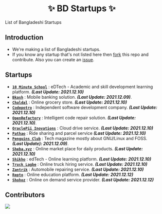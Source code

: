 <h1 align="center">
    ✨ BD Startups ✨
</h1>

List of Bangladeshi Startups

## Introduction
- We're making a list of Bangladeshi startups.
- If you know any startup that's not listed here then [fork](https://github.com/fazlerabbi37/b-startups/fork) this repo and contribute. Also you can create an [issue](https://github.com/fazlerabbi37/b-startups/issues).

## Startups
- [**`10 Minute School`**](https://10minuteschool.com) : eDTech - Academic and skill development learning platform. ***(Last Update: 2021.12.10)***
- [**`Bkash`**](https://www.bkash.com/) : Mobile banking solution. ***(Last Update: 2021.12.09)***.
- [**`Chaldal`**](https://chaldal.com) : Online grocery store. ***(Last Update: 2021.12.10)***
- [**`Codepotro`**](https://codepotro.com) : Independent software development company. ***(Last Update: 2021.12.10)***
- [**`OpenRefactory`**](https://www.openrefactory.com) : Intelligent code repair solution. ***(Last Update: 2021.12.10)***.
- [**`OraclePii Inovations`**](https://oraclepii.com) : Cloud drive service. ***(Last Update: 2021.12.10)***
- [**`Pathao`**](https://pathao.com/) : Ride sharing and parcel service ***(Last Update: 2021.12.10)***
- [**`Penguins Club`**](https://thepenguins.club/) : Tech magazine mostly about GNU/Linux and FOSS. ***(Last Update): 2021.12.09)***.
- [**`Sheba.xyz`**](https://www.sheba.xyz) : Online market place for daily products. ***(Last Update: 2021.12.10)***
- [**`Shikho`**](https://shikho.tech) : edTech - Online learning platform. ***(Last Update: 2021.12.10)***
- [**`Truck Lagbe`**](http://www.trucklagbe.com) : Online truck hiring service. ***(Last Update: 2021.12.10)***
- [**`Zantrik‍`**](https://www.zantrik.com) : Automobile repairing service. ***(Last Update: 2021.12.10)***
- [**`Repto`**](https://repto.com.bd/) : Online education platform. ***(Last Update: 2021.12.12)***
- [**`Shohoz`**](https://www.shohoz.com/) : Online on demand service provider. ***(Last Update: 2021.12.12)***
<!---
[**`EN-NAME`**](WEBSITE-URL) : EN-DESCRIPTION। ***(Last Update: EN-YYYY.MM.DD)***
--->

## Contributors
<a href="https://github.com/fazlerabbi37/b-startups/graphs/contributors">
  <img src="https://contrib.rocks/image?repo=fazlerabbi37/b-startups"/>
</a>
